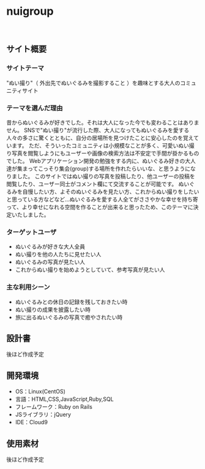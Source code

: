 # nuigroup
​
## サイト概要
### サイトテーマ
"ぬい撮り"（ 外出先でぬいぐるみを撮影すること ）を趣味とする大人のコミュニティサイト
​
### テーマを選んだ理由
昔からぬいぐるみが好きでした。それは大人になった今でも変わることはありません。
SNSで"ぬい撮り"が流行した際、大人になってもぬいぐるみを愛する人々の多さに驚くとともに、自分の居場所を見つけたことに安心したのを覚えています。
ただ、そういったコミュニティは小規模なことが多く、可愛いぬい撮り写真を閲覧しようにもユーザーや画像の検索方法は不安定で手間が掛かるものでした。
Webアプリケーション開発の勉強をする内に、ぬいぐるみ好きの大人達が集まってこっそり集会(group)する場所を作れたらいいな、と思うようになりました。
このサイトではぬい撮りの写真を投稿したり、他ユーザーの投稿を閲覧したり、ユーザー同士がコメント欄にて交流することが可能です。
ぬいぐるみを自慢したい方、よそのぬいぐるみを見たい方、これからぬい撮りをしたいと思っている方などなど…ぬいぐるみを愛する人全てがささやかな幸せを持ち寄って、より幸せになれる空間を作ることが出来ると思ったため、このテーマに決定いたしました。
​
### ターゲットユーザ
- ぬいぐるみが好きな大人全員
- ぬい撮りを他の人たちに見せたい人
- ぬいぐるみの写真が見たい人
- これからぬい撮りを始めようとしていて、参考写真が見たい人
​
### 主な利用シーン
- ぬいぐるみとの休日の記録を残しておきたい時
- ぬい撮りの成果を披露したい時
- 旅に出るぬいぐるみの写真で癒やされたい時
​
## 設計書
後ほど作成予定
​
## 開発環境
- OS：Linux(CentOS)
- 言語：HTML,CSS,JavaScript,Ruby,SQL
- フレームワーク：Ruby on Rails
- JSライブラリ：jQuery
- IDE：Cloud9
​
## 使用素材
後ほど作成予定